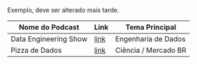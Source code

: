 Exemplo, deve ser alterado mais tarde.

| Nome do Podcast       | Link                                | Tema Principal         |
|------------------------|-------------------------------------|------------------------|
| Data Engineering Show | [link](https://example.com)         | Engenharia de Dados    |
| Pizza de Dados        | [link](https://pizzadedados.com)    | Ciência / Mercado BR   |

